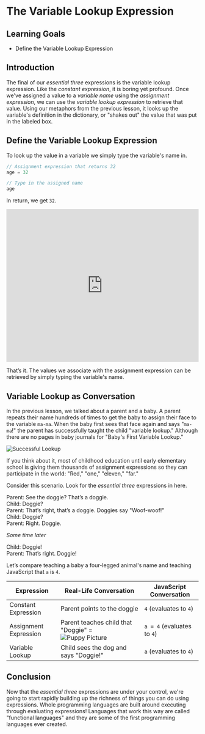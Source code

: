 # The Variable Lookup Expression

## Learning Goals

* Define the Variable Lookup Expression

## Introduction

The final of our _essential three_ expressions is the variable lookup
expression. Like the _constant expression_, it is boring yet profound. Once
we've assigned a value to a _variable name_ using the _assignment expression_,
we can use the _variable lookup expression_ to retrieve that value. Using our
metaphors from the previous lesson, it looks up the variable's definition in the
dictionary, or "shakes out" the value that was put in the labeled box.

<!-- ![Dictionary lookup](https://curriculum-content.s3.amazonaws.com/programming-univbasics/the-assignment-expression/Image_87B_VariableNamingMetaphors.png) -->

<!-- ![Box shake out](https://curriculum-content.s3.amazonaws.com/programming-univbasics/the-assignment-expression/Image_87D_VariableNamingMetaphors.png) -->

## Define the Variable Lookup Expression

To look up the value in a variable we simply type the variable's name in.

```js
// Assignment expression that returns 32
age = 32

// Type in the assigned name
age
```

In return, we get `32`.

<iframe height="400px" width="100%" src="https://repl.it/@MaxwellBenton2/TraumaticQuixoticDriver?lite=true" scrolling="no" frameborder="no" allowtransparency="true" allowfullscreen="true" sandbox="allow-forms allow-pointer-lock allow-popups allow-same-origin allow-scripts allow-modals"></iframe>

That’s it. The values we associate with the assignment expression can be retrieved by simply typing the variable's name.

## Variable Lookup as Conversation

In the previous lesson, we talked about a parent and a baby. A parent repeats
their name hundreds of times to get the baby to assign their face to the
variable `ma-ma`. When the baby first sees that face again and says "`ma-ma`!"
the parent has successfully taught the child "variable lookup." Although there
are no pages in baby journals for "Baby's First Variable Lookup."

![Successful Lookup](https://curriculum-content.s3.amazonaws.com/phase-0/the-variable-lookup-expression/Image_55_Mama-Baby_4.png)

If you think about it, most of childhood education until early elementary
school is giving them thousands of assignment expressions so they can
participate in the world: "Red," "one," "eleven," "far."

Consider this scenario. Look for the _essential three_ expressions in here.

<!-- Don't trim trailing whitespace, used to force newline -->

Parent: See the doggie? That’s a doggie.  
Child: Doggie?  
Parent: That’s right, that’s a doggie. Doggies say "Woof-woof!"  
Child: Doggie?  
Parent: Right. Doggie.  

_Some time later_

Child: Doggie!  
Parent: That’s right. Doggie!  

Let’s compare teaching a baby a four-legged animal's name and teaching JavaScript
that `a` is `4`.

|Expression|Real-Life Conversation|JavaScript Conversation|
|----------|----------------------|-----------------|
|Constant Expression|Parent points to the doggie|`4` (evaluates to `4`)|
|Assignment Expression|Parent teaches child that "Doggie" = ![Puppy Picture](https://curriculum-content.s3.amazonaws.com/phase-0/the-variable-lookup-expression/small_puppy.JPG)|`a = 4` (evaluates to `4`)|
|Variable Lookup|Child sees the dog and says "Doggie!"|`a` (evaluates to `4`)|

## Conclusion

Now that the _essential three_ expressions are under your control, we're going
to start rapidly building up the richness of things you can do using
expressions. Whole programming languages are built around executing through
evaluating expressions! Languages that work this way are called "functional
languages" and they are some of the first programming languages ever created.
